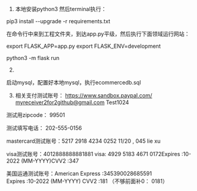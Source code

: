 1. 本地安装python3 然后terminal执行：

pip3 install --upgrade -r requirements.txt

在命令行中来到工程文件夹，到达app.py平级，然后执行下面领域运行网站：

export FLASK_APP=app.py
export FLASK_ENV=development

python3 -m flask run


2. 
启动mysql，配置好本地mysql，执行ecommercedb.sql


3. 相关支付测试账号：
https://www.sandbox.paypal.com/
myreceiver2for2github@gmail.com Test1024

测试用zipcode：
99501

测试填写电话：
202-555-0156

mastercard测试账号：5217 2918 4234 0252
                    11/20  ,  045
                    lie  xu

visa测试账号：4012888888881881
visa: 4929 5183 4671 0172Expires :10-2022 (MM-YYYY)CVV2 :347

美国运通测试账号：American Express :345390028685591    
        Expires :10-2022 (MM-YYYY)    CVV2 :181 （不够前面补0： 0181）
